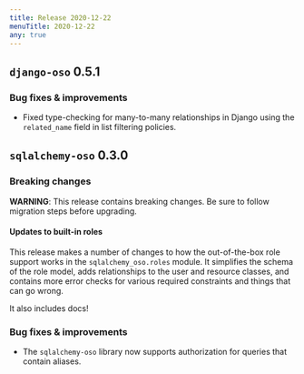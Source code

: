 ```yaml
---
title: Release 2020-12-22
menuTitle: 2020-12-22
any: true
---
```


## `django-oso` 0.5.1

### Bug fixes & improvements


* Fixed type-checking for many-to-many relationships in Django using the
`related_name` field in list filtering policies.

## `sqlalchemy-oso` 0.3.0

### Breaking changes

**WARNING**: This release contains breaking changes. Be sure
to follow migration steps before upgrading.

#### Updates to built-in roles

This release makes a number of changes to how the out-of-the-box role support
works in the `sqlalchemy_oso.roles` module. It simplifies the schema
of the role model, adds relationships to the user and resource classes, and
contains more error checks for various required constraints and things that can
go wrong.

It also includes docs!

### Bug fixes & improvements


* The `sqlalchemy-oso` library now supports authorization for queries that
contain aliases.
